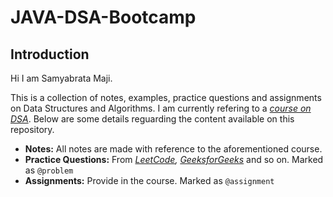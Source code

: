 # JAVA-DSA-Bootcamp
## Introduction

Hi I am Samyabrata Maji.

This is a collection of notes, examples, practice questions and assignments on Data Structures and Algorithms. I am currently refering to a *[course on DSA](https://coursera.org/share/d8124fd791622db91dba4e4bd9c612fd)*. Below are some details reguarding the content available on this repository.

- **Notes:**  All notes are made with reference to the aforementioned course.
- **Practice Questions:** From *[LeetCode](https://leetcode.com), [GeeksforGeeks](https://practice.geeksforgeeks.org/courses/dsa-self-paced?source=google&medium=cpc&device=c&keyword=geeksforgeeks&matchtype=b&campaignid=9546568041&adgroup=97966155295&gclid=CjwKCAjw2OiaBhBSEiwAh2ZSP5tPAAWGdVTSRtIz4M0dDhVcWQmYj4mk91JRkFSCFRqngR9ydQ3wIxoC3n8QAvD_BwE)* and so on. Marked as `@problem`
- **Assignments:**  Provide in the course. Marked as `@assignment`